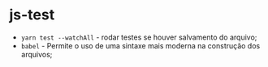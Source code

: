 # js-test

- `yarn test --watchAll` - rodar testes se houver salvamento do arquivo;
- `babel` - Permite o uso de uma sintaxe mais moderna na construção dos arquivos;
